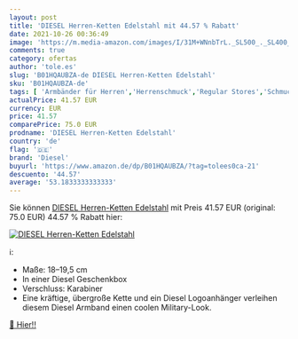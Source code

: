 ```yaml
---
layout: post
title: 'DIESEL Herren-Ketten Edelstahl mit 44.57 % Rabatt'
date: 2021-10-26 00:36:49
image: 'https://m.media-amazon.com/images/I/31M+WNnbTrL._SL500_._SL400_.jpg'
comments: true
category: ofertas
author: 'tole.es'
slug: 'B01HQAUBZA-de DIESEL Herren-Ketten Edelstahl'
sku: 'B01HQAUBZA-de'
tags: [ 'Armbänder für Herren','Herrenschmuck','Regular Stores','Schmuck','Shops','diesel', ]
actualPrice: 41.57 EUR
currency: EUR
price: 41.57
comparePrice: 75.0 EUR
prodname: 'DIESEL Herren-Ketten Edelstahl'
country: 'de'
flag: '🇩🇪'
brand: 'Diesel'
buyurl: 'https://www.amazon.de/dp/B01HQAUBZA/?tag=tolees0ca-21'
descuento: '44.57'
average: '53.1833333333333'
---
```


Sie können [DIESEL Herren-Ketten Edelstahl](https://www.amazon.de/dp/B01HQAUBZA/?tag=tolees0ca-21) mit Preis 41.57 EUR (original: 75.0 EUR) 44.57 % Rabatt hier:

[![DIESEL Herren-Ketten Edelstahl](https://m.media-amazon.com/images/I/31M+WNnbTrL._SL500_._SL400_.jpg)](https://www.amazon.de/dp/B01HQAUBZA/?tag=tolees0ca-21)

ℹ️:

- Maße: 18–19,5 cm
- In einer Diesel Geschenkbox
- Verschluss: Karabiner
- Eine kräftige, übergroße Kette und ein Diesel Logoanhänger verleihen diesem Diesel Armband einen coolen Military-Look.

[🛒 Hier!!](https://www.amazon.de/dp/B01HQAUBZA/?tag=tolees0ca-21)
